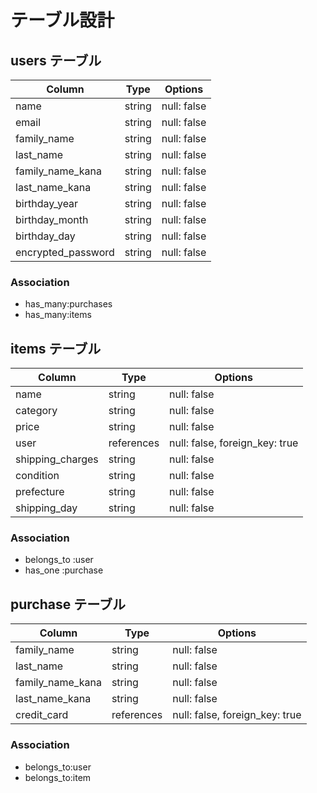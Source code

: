 # テーブル設計

## users テーブル

| Column             | Type   | Options     |
| -----------------  | ------ | ----------- |
| name               | string | null: false |
| email              | string | null: false |
| family_name        | string | null: false |
| last_name          | string | null: false |
| family_name_kana   | string | null: false |
| last_name_kana     | string | null: false |
| birthday_year      | string | null: false |
| birthday_month     | string | null: false |
| birthday_day       | string | null: false |
| encrypted_password | string | null: false |

### Association

- has_many:purchases
- has_many:items

## items テーブル

| Column           | Type       | Options                        |
| ---------------- | ---------- | ------------------------------ |
| name             | string     | null: false                    |
| category         | string     | null: false                    |
| price            | string     | null: false                    |
| user             | references | null: false, foreign_key: true |
| shipping_charges | string     | null: false                    |
| condition        | string     | null: false                    |
| prefecture       | string     | null: false                    |
| shipping_day     | string     | null: false                    |

### Association

- belongs_to :user
- has_one :purchase


## purchase テーブル

| Column           | Type       | Options                        |
| ---------------- | ---------- | ------------------------------ |
| family_name      | string     | null: false                    |
| last_name        | string     | null: false                    |
| family_name_kana | string     | null: false                    |
| last_name_kana   | string     | null: false                    |
| credit_card      | references | null: false, foreign_key: true |
### Association

- belongs_to:user
- belongs_to:item
